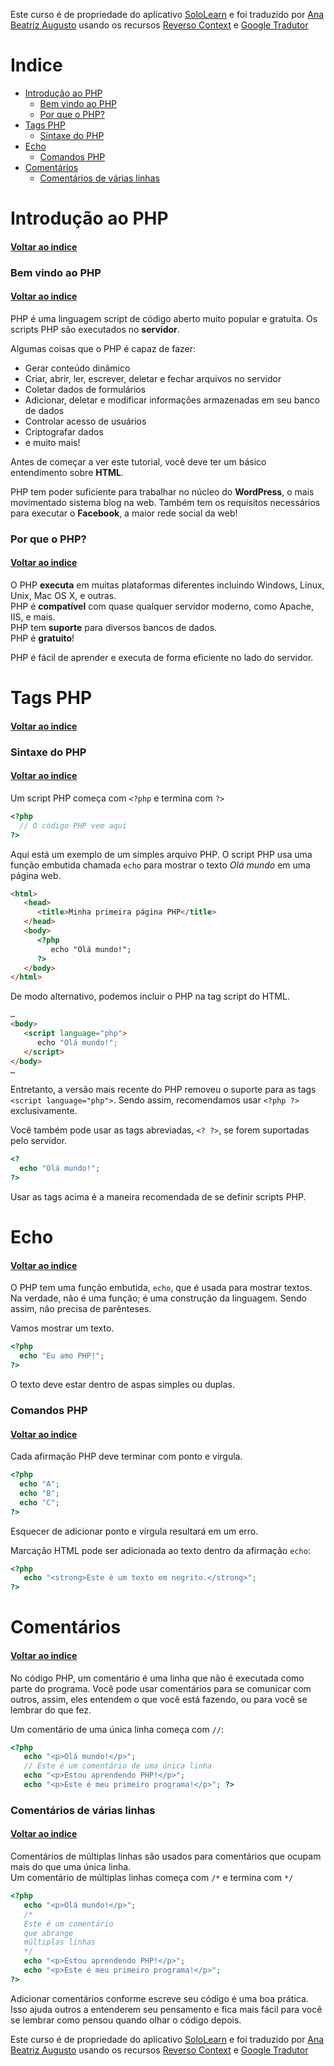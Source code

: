 Este curso é de propriedade do aplicativo [SoloLearn](https://play.google.com/store/apps/details?id=com.sololearn) e foi traduzido por [Ana Beatriz Augusto](https://www.linkedin.com/in/anabeatrizz) usando os recursos [Reverso Context](https://context.reverso.net/translation/) e [Google Tradutor](https://translate.google.com.br/?hl=pt-BR)

# Indice
* [Introdução ao PHP](#introdução-ao-php)
  * [Bem vindo ao PHP](#bem-vindo-ao-php)
  * [Por que o PHP?](#por-que-o-php)
* [Tags PHP](#tags-php)
  * [Sintaxe do PHP](#sintaxe-do-php)
* [Echo](#echo)
  * [Comandos PHP](#comandos-php)
* [Comentários](#comentários)
  * [Comentários de várias linhas](#comentários-de-várias-linhas)

# Introdução ao PHP
#### [Voltar ao indice](#indice)
### Bem vindo ao PHP
#### [Voltar ao indice](#indice)
PHP é uma linguagem script de código aberto muito popular e gratuita. Os scripts PHP são executados no __servidor__.

Algumas coisas que o PHP é capaz de fazer:
* Gerar conteúdo dinâmico
* Criar, abrir, ler, escrever, deletar e fechar arquivos no servidor
* Coletar dados de formulários
* Adicionar, deletar e modificar informações armazenadas em seu banco de dados
* Controlar acesso de usuários
* Criptografar dados
* e muito mais!

Antes de começar a ver este tutorial, você deve ter um básico entendimento sobre __HTML__.

PHP tem poder suficiente para trabalhar no núcleo do __WordPress__, o mais movimentado sistema blog na web. Também tem os requisitos necessários para executar o __Facebook__, a maior rede social da web!
### Por que o PHP?
#### [Voltar ao indice](#indice)
O PHP __executa__ em muitas plataformas diferentes incluindo Windows, Linux, Unix, Mac OS X, e outras.<br>PHP é __compatível__ com quase qualquer servidor moderno, como Apache, IIS, e mais.<br>PHP tem __suporte__ para diversos bancos de dados.<br>PHP é __gratuito__!

PHP é fácil de aprender e executa de forma eficiente no lado do servidor.
# Tags PHP
#### [Voltar ao indice](#indice)
### Sintaxe do PHP
#### [Voltar ao indice](#indice)
Um script PHP começa com `<?php` e termina com `?>`
```php
<?php
  // O código PHP vem aqui
?>
```
Aqui está um exemplo de um simples arquivo PHP. O script PHP usa uma função embutida chamada `echo` para mostrar o texto *Olá mundo* em uma página web.
```html
<html>
   <head>
      <title>Minha primeira página PHP</title>
   </head>
   <body>
      <?php
         echo "Olá mundo!";
      ?>
   </body>
</html>
```
De modo alternativo, podemos incluir o PHP na tag script do HTML.
```html
…
<body>
   <script language="php">
      echo "Olá mundo!";
   </script>
</body>
…
```
Entretanto, a versão mais recente do PHP removeu o suporte para as tags `<script language="php">`. Sendo assim, recomendamos usar `<?php ?>` exclusivamente.

Você também pode usar as tags abreviadas, `<? ?>`, se forem suportadas pelo servidor.
```php
<?
  echo "Olá mundo!";
?>
```
Usar as tags acima é a maneira recomendada de se definir scripts PHP.
# Echo
#### [Voltar ao indice](#indice)
O PHP tem uma função embutida, `echo`, que é usada para mostrar textos.
Na verdade, não é uma função; é uma construção da linguagem. Sendo assim, não precisa de parênteses.

Vamos mostrar um texto.
```php
<?php
  echo "Eu amo PHP!";
?>
```
O texto deve estar dentro de aspas simples ou duplas.
### Comandos PHP
#### [Voltar ao indice](#indice)
Cada afirmação PHP deve terminar com ponto e vírgula.
```php
<?php
  echo "A";
  echo "B";
  echo "C";
?>
```
Esquecer de adicionar ponto e vírgula resultará em um erro.

Marcação HTML pode ser adicionada ao texto dentro da afirmação `echo`:
```php
<?php
   echo "<strong>Este é um texto em negrito.</strong>";
?>
```
# Comentários
#### [Voltar ao indice](#indice)
No código PHP, um comentário é uma linha que não é executada como parte do programa. Você pode usar comentários para se comunicar com outros, assim, eles entendem o que você está fazendo, ou para você se lembrar do que fez.

Um comentário de uma única linha começa com `//`:
```php
<?php
   echo "<p>Olá mundo!</p>";
   // Este é um comentário de uma única linha
   echo "<p>Estou aprendendo PHP!</p>";
   echo "<p>Este é meu primeiro programa!</p>"; ?>
```
### Comentários de várias linhas
#### [Voltar ao indice](#indice)
Comentários de múltiplas linhas são usados para comentários que
ocupam mais do que uma única linha.<br>Um comentário de múltiplas linhas começa com `/*` e termina com `*/`
```php
<?php
   echo "<p>Olá mundo!</p>";
   /*
   Este é um comentário
   que abrange
   múltiplas linhas
   */
   echo "<p>Estou aprendendo PHP!</p>";
   echo "<p>Este é meu primeiro programa!</p>";
?>
```

Adicionar comentários conforme escreve seu código é uma boa prática. Isso ajuda outros a entenderem seu pensamento e fica mais fácil para você se lembrar como pensou quando olhar o código depois.

Este curso é de propriedade do aplicativo [SoloLearn](https://play.google.com/store/apps/details?id=com.sololearn) e foi traduzido por [Ana Beatriz Augusto](https://www.linkedin.com/in/anabeatrizz) usando os recursos [Reverso Context](https://context.reverso.net/translation/) e [Google Tradutor](https://translate.google.com.br/?hl=pt-BR)
